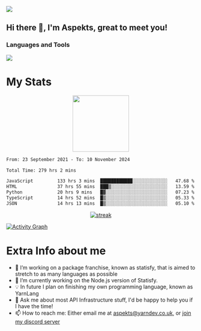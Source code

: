 ![](https://komarev.com/ghpvc/?username=aspekts&color=red)
## Hi there 👋, I'm Aspekts, great to meet you!
### Languages and Tools
<p align="left"> <a href="https://github.com/aspekts"><img src="https://skillicons.dev/icons?i=aws,azure,bash,bootstrap,cpp,cloudflare,css,discord,bots,express,fastapi,gcp,git,heroku,github,v,vim,regex,html,js,jquery,nodejs,linux,md,mysql,redis,mongodb,netlify,nextjs,py,react,sqlite,swift,ts,vscode"> </a> </p>

# My Stats
<p align="center">
<img height="150px" src="https://github-readme-stats.vercel.app/api?username=aspekts&hide_border=true&show_icons=true&count_private=true&theme=gruvbox&bg_color=151515" />
</p>

<!--START_SECTION:waka-->

```txt
From: 23 September 2021 - To: 10 November 2024

Total Time: 279 hrs 2 mins

JavaScript         133 hrs 3 mins  ████████████░░░░░░░░░░░░░   47.68 %
HTML               37 hrs 55 mins  ███▒░░░░░░░░░░░░░░░░░░░░░   13.59 %
Python             20 hrs 9 mins   █▓░░░░░░░░░░░░░░░░░░░░░░░   07.23 %
TypeScript         14 hrs 52 mins  █▒░░░░░░░░░░░░░░░░░░░░░░░   05.33 %
JSON               14 hrs 13 mins  █▒░░░░░░░░░░░░░░░░░░░░░░░   05.10 %
```

<!--END_SECTION:waka-->
<p align="center">
  <a href="https://github.com/aspekts">      
<img title="stats" alt="streak" src="https://github-readme-streak-stats.herokuapp.com/?user=aspekts&theme=dark&hide_border=true&stroke=f53b3b"/>
</a>
</p>
<a href="https://github.com/aspekts"><img alt="Activity Graph" src="https://activity-graph.herokuapp.com/graph?username=aspekts&bg_color=0D1117&color=eca15b&line=eca15b&point=FFFFFF&hide_border=true" /></a>

# Extra Info about me
- 🌱 I’m working on a package franchise, known as statisfy, that is aimed to stretch to as many languages as possible
- 🔭 I’m currently working on the Node.js version of Statisfy.
- 💡 In future I plan on finishing my own programming language, known as YarnLang
- 💬 Ask me about most API Infrastructure stuff, I'd be happy to help you if I have the time!
- 📫 How to reach me: Either email me at aspekts@yarndev.co.uk, or [join my discord server](https://discord.gg/GxGTHBC)


